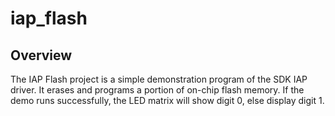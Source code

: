 # iap_flash

## Overview
The IAP Flash project is a simple demonstration program of the SDK IAP driver. It erases and programs 
a portion of on-chip flash memory.
If the demo runs successfully, the LED matrix will show digit 0, else display digit 1.